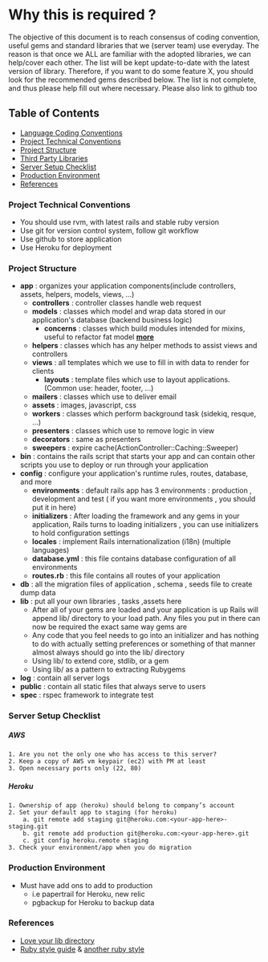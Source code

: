 # Why this is required ?
The objective of this document is to reach consensus of coding convention, useful gems and standard libraries that we (server team) use everyday. The reason is that once we ALL are familiar with the adopted libraries, we can help/cover each other. The list will be kept update-to-date with the latest version of library. Therefore, if you want to do some feature X, you should look for the recommended gems described below. The list is not complete, and thus please help fill out where necessary. Please also link to github too

## Table of Contents
* [Language Coding Conventions](https://github.com/nlds90/Server-Library-Standardization/blob/master/LANGUAGE_CODING_CONVENTIONS.md)  
* [Project Technical Conventions](#project-technical-conventions)  
* [Project Structure](#project-structure)  
* [Third Party Libraries](https://github.com/nlds90/Server-Library-Standardization/blob/master/THIRD_PARTY_LIBRARIES.md)  
* [Server Setup Checklist](#server-setup-checklist)  
* [Production Environment](#production-environment)  
* [References](#references)  

### Project Technical Conventions
* You should use rvm, with latest rails and stable ruby version   
* Use git for version control system, follow git workflow  
* Use github to store application 
* Use Heroku for deployment 
 
### Project Structure
* __app__ : organizes your application components(include controllers, assets, helpers, models, views, ...)
  * __controllers__ : controller classes handle web request
  * __models__ : classes which model and wrap data stored in our application's database (backend business logic)
      * __concerns__ : classes which build modules intended for mixins, useful to refactor fat model **[more](http://engineering.appfolio.com/2013/06/17/ruby-mixins-activesupportconcern/)** 
  * __helpers__ : classes which has any helper methods to assist views and controllers
  * __views__ : all templates which we use to fill in with data to render for clients
      * __layouts__ : template files which use to layout applications.(Common use: header, footer, ...)
  * __mailers__ : classes which use to deliver email
  * __assets__ : images, javascript, css
  * __workers__ : classes which perform background task (sidekiq, resque, ...)
  * __presenters__ : classes which use to remove logic in view
  * __decorators__ : same as presenters
  * __sweepers__ : expire cache(ActionController::Caching::Sweeper)
* __bin__ : contains the rails script that starts your app and can contain other scripts you use to deploy or run through your application
* __config__ : configure your application's runtime rules, routes, database, and more
  * __environments__ : default rails app has 3 environments : production , development and test ( if you want more environments , you should put it in here)
  * __initializers__ : After loading the framework and any gems in your application, Rails turns to loading initializers , you can use initializers to hold configuration settings
  * __locales__ : implement Rails internationalization (i18n) (multiple languages)
  * __database.yml__ : this file contains database configuration of all environments
  * __routes.rb__ : this file contains all routes of your application
* __db__ : all the migration files of application , schema , seeds file to create dump data
* __lib__ : put all your own libraries , tasks ,assets here
  * After all of your gems are loaded and your application is up Rails will append lib/ directory to your load path. Any files you put in there can now be required the exact same way gems are
  * Any code that you feel needs to go into an initializer and has nothing to do with actually setting preferences or something of that manner almost always should go into the lib/ directory
  * Using lib/ to extend core, stdlib, or a gem
  * Using lib/ as a pattern to extracting Rubygems
* __log__ : contain all server logs
* __public__ : contain all static files that always serve to users
* __spec__ : rspec framework to integrate test

### Server Setup Checklist

##### AWS
    1. Are you not the only one who has access to this server?
    2. Keep a copy of AWS vm keypair (ec2) with PM at least
    3. Open necessary ports only (22, 80)
    
##### Heroku
    1. Ownership of app (heroku) should belong to company’s account
    2. Set your default app to staging (for heroku)
        a. git remote add staging git@heroku.com:<your-app-here>-staging.git
        b. git remote add production git@heroku.com:<your-app-here>.git
        c. git config heroku.remote staging
    3. Check your environment/app when you do migration

### Production Environment
* Must have add ons to add to production
  * i.e papertrail for Heroku, new relic
  * pgbackup for Heroku to backup data

### References
* [Love your lib directory](http://reefpoints.dockyard.com/ruby/2012/02/14/love-your-lib-directory.html)
* [Ruby style guide](https://github.com/bbatsov/ruby-style-guide) & [another ruby style](https://github.com/chneukirchen/styleguide/blob/master/RUBY-STYLE)

